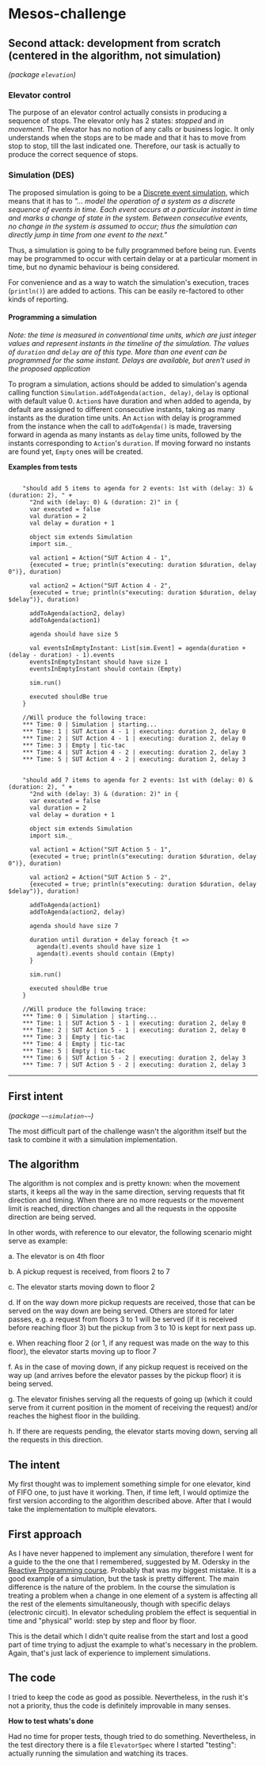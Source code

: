# Mesos-challenge

## Second attack: development from scratch (centered in the algorithm, not simulation)
*(package `elevation`)*


### Elevator control

The purpose of an elevator control actually consists in producing a sequence of stops.
The elevator only has 2 states: *stopped* and *in movement*. The elevator has no notion of any calls or business logic. It only understands when the stops are to be made and that it has to move from stop to stop, till the last indicated one. Therefore, our task is actually to produce the correct sequence of stops.

### Simulation (DES)

The proposed simulation is going to be a [Discrete event simulation](http://en.wikipedia.org/wiki/Discrete_event_simulation), which means that it has to *"... model the operation of a system as a discrete sequence of events in time. Each event occurs at a particular instant in time and marks a change of state in the system. Between consecutive events, no change in the system is assumed to occur; thus the simulation can directly jump in time from one event to the next."*

Thus, a simulation is going to be fully programmed before being run. Events may be programmed to occur with certain delay or at a particular moment in time, but no dynamic behaviour is being considered.

For convenience and as a way to watch the simulation's execution, traces (`println()`) are added to actions. This can be easily re-factored to other kinds of reporting.

#### Programming a simulation

*Note: the time is measured in conventional time units, which are just integer values and represent instants in the timeline of the simulation. The values of `duration` and `delay` are of this type. More than one event can be programmed for the same instant. Delays are available, but aren't used in the proposed application*

To program a simulation, actions should be added to simulation's agenda calling function `Simulation.addToAgenda(action, delay)`, `delay` is optional with default value 0. `Action`s have duration and when added to agenda, by default are assigned to different consecutive instants, taking as many instants as the duration time units. An `Action` with delay is programmed from the instance when the call to `addToAgenda()` is made, traversing forward in agenda as many instants as `delay` time units, followed by the instants corresponding to `Action`'s `duration`. If moving forward no instants are found yet, `Empty` ones will be created.

__Examples from tests__

```    //

    "should add 5 items to agenda for 2 events: 1st with (delay: 3) & (duration: 2), " +
      "2nd with (delay: 0) & (duration: 2)" in {
      var executed = false
      val duration = 2
      val delay = duration + 1

      object sim extends Simulation
      import sim._

      val action1 = Action("SUT Action 4 - 1",
      {executed = true; println(s"executing: duration $duration, delay 0")}, duration)

      val action2 = Action("SUT Action 4 - 2",
      {executed = true; println(s"executing: duration $duration, delay $delay")}, duration)

      addToAgenda(action2, delay)
      addToAgenda(action1)

      agenda should have size 5

      val eventsInEmptyInstant: List[sim.Event] = agenda(duration + (delay - duration) - 1).events
      eventsInEmptyInstant should have size 1
      eventsInEmptyInstant should contain (Empty)

      sim.run()

      executed shouldBe true
    }

    //Will produce the following trace:
    *** Time: 0 | Simulation | starting...
    *** Time: 1 | SUT Action 4 - 1 | executing: duration 2, delay 0
    *** Time: 2 | SUT Action 4 - 1 | executing: duration 2, delay 0
    *** Time: 3 | Empty | tic-tac
    *** Time: 4 | SUT Action 4 - 2 | executing: duration 2, delay 3
    *** Time: 5 | SUT Action 4 - 2 | executing: duration 2, delay 3


    "should add 7 items to agenda for 2 events: 1st with (delay: 0) & (duration: 2), " +
      "2nd with (delay: 3) & (duration: 2)" in {
      var executed = false
      val duration = 2
      val delay = duration + 1

      object sim extends Simulation
      import sim._

      val action1 = Action("SUT Action 5 - 1",
      {executed = true; println(s"executing: duration $duration, delay 0")}, duration)

      val action2 = Action("SUT Action 5 - 2",
      {executed = true; println(s"executing: duration $duration, delay $delay")}, duration)

      addToAgenda(action1)
      addToAgenda(action2, delay)

      agenda should have size 7

      duration until duration + delay foreach {t =>
        agenda(t).events should have size 1
        agenda(t).events should contain (Empty)
      }

      sim.run()

      executed shouldBe true
    }

    //Will produce the following trace:
    *** Time: 0 | Simulation | starting...
    *** Time: 1 | SUT Action 5 - 1 | executing: duration 2, delay 0
    *** Time: 2 | SUT Action 5 - 1 | executing: duration 2, delay 0
    *** Time: 3 | Empty | tic-tac
    *** Time: 4 | Empty | tic-tac
    *** Time: 5 | Empty | tic-tac
    *** Time: 6 | SUT Action 5 - 2 | executing: duration 2, delay 3
    *** Time: 7 | SUT Action 5 - 2 | executing: duration 2, delay 3
```



---

## First intent
*(package `~~simulation~~`)*

The most difficult part of the challenge wasn't the algorithm itself but the task to combine it with a simulation implementation.

## The algorithm

The algorithm is not complex and is pretty known: when the movement starts, it keeps all the way in the same direction, serving requests that fit direction and timing. When there are no more requests or the movement limit is reached, direction changes and all the requests in the opposite direction are being served.

In other words, with reference to our elevator, the following scenario might serve as example:

  a. The elevator is on 4th floor

  b. A pickup request is received, from floors 2 to 7

  c. The elevator starts moving down to floor 2

  d. If on the way down more pickup requests are received, those that can be served on the way down are being served. Others are stored for later passes, e.g. a request from floors 3 to 1 will be served (if it is received before reaching floor 3) but the pickup from 3 to 10 is kept for next pass up.

  e. When reaching floor 2 (or 1, if any request was made on the way to this floor), the elevator starts moving up to floor 7

  f. As in the case of moving down, if any pickup request is received on the way up (and arrives before the elevator passes by the pickup floor) it is being served.

  g. The elevator finishes serving all the requests of going up (which it could serve from it current position in the moment of receiving the request) and/or reaches the highest floor in the building.

  h. If there are requests pending, the elevator starts moving down, serving all the requests in this direction.


## The intent

My first thought was to implement something simple for one elevator, kind of FIFO one, to just have it working. Then, if time left, I would optimize the first version according to the algorithm described above. After that I would take the implementation to multiple elevators.


## First approach

As I have never happened to implement any simulation, therefore I went for a guide to the the one that I remembered, suggested by M. Odersky in the [Reactive Programming course](https://class.coursera.org/reactive-001/lecture/41). Probably that was my biggest mistake. It is a good example of a simulation, but the task is pretty different. The main difference is the nature of the problem. In the course the simulation is treating a problem when a change in one element of a system is affecting all the rest of the elements simultaneously, though with specific delays (electronic circuit). In elevator scheduling problem the effect is sequential in time and "physical" world: step by step and floor by floor.

This is the detail which I didn't quite realise from the start and lost a good part of time trying to adjust the example to what's necessary in the problem. Again, that's just lack of experience to implement simulations.

## The code

I tried to keep the code as good as possible. Nevertheless, in the rush it's not a priority, thus the code is definitely improvable in many senses.

**How to test whats's done**

Had no time for proper tests, though tried to do something. Nevertheless, in the test directory there is a file `ElevatorSpec` where I started "testing": actually running the simulation and watching its traces.
